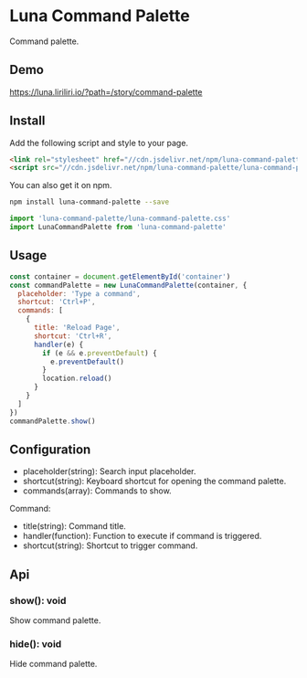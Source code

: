 # Luna Command Palette

Command palette.

## Demo

https://luna.liriliri.io/?path=/story/command-palette

## Install

Add the following script and style to your page.

```html
<link rel="stylesheet" href="//cdn.jsdelivr.net/npm/luna-command-palette/luna-command-palette.css" />
<script src="//cdn.jsdelivr.net/npm/luna-command-palette/luna-command-palette.js"></script>
```

You can also get it on npm.

```bash
npm install luna-command-palette --save
```

```javascript
import 'luna-command-palette/luna-command-palette.css'
import LunaCommandPalette from 'luna-command-palette'
```

## Usage

```javascript
const container = document.getElementById('container')
const commandPalette = new LunaCommandPalette(container, { 
  placeholder: 'Type a command',
  shortcut: 'Ctrl+P',
  commands: [
    {
      title: 'Reload Page',
      shortcut: 'Ctrl+R',
      handler(e) {
        if (e && e.preventDefault) {
          e.preventDefault()
        }
        location.reload()
      }
    }
  ]
})
commandPalette.show()
```

## Configuration

* placeholder(string): Search input placeholder.
* shortcut(string): Keyboard shortcut for opening the command palette.
* commands(array): Commands to show.

Command:

* title(string): Command title.
* handler(function): Function to execute if command is triggered.
* shortcut(string): Shortcut to trigger command.

## Api

### show(): void

Show command palette.

### hide(): void

Hide command palette.

